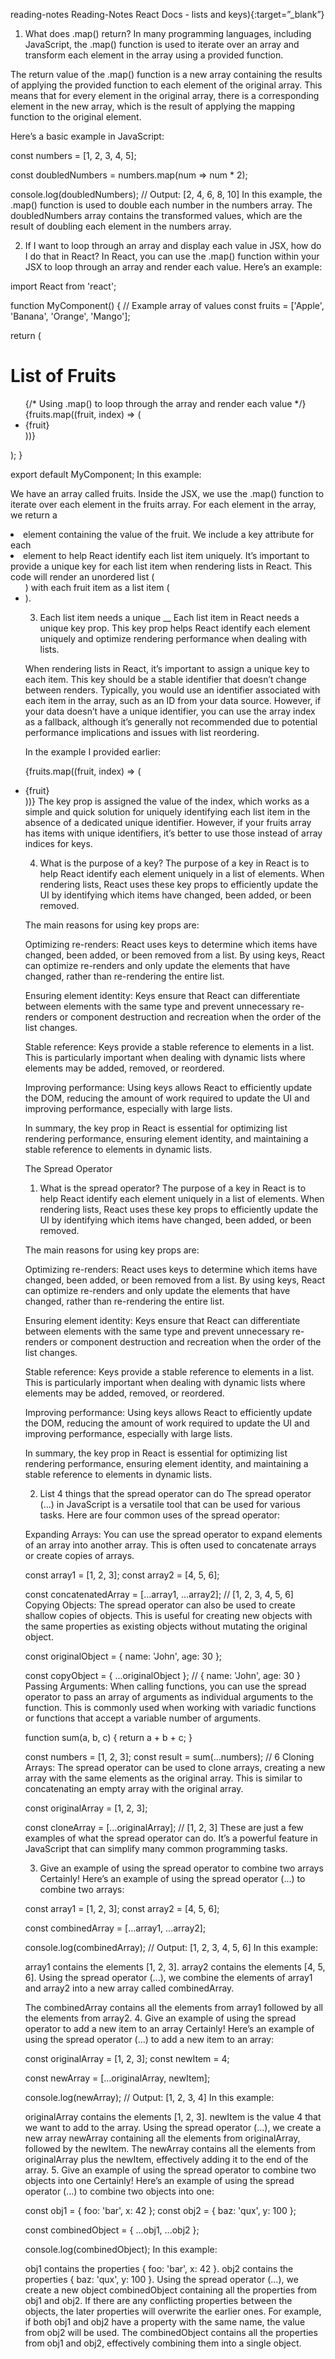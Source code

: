 reading-notes
Reading-Notes
React Docs - lists and keys){:target=”_blank”}

1. What does .map() return?
In many programming languages, including JavaScript, the .map() function is used to iterate over an array and transform each element in the array using a provided function.

The return value of the .map() function is a new array containing the results of applying the provided function to each element of the original array. This means that for every element in the original array, there is a corresponding element in the new array, which is the result of applying the mapping function to the original element.

Here’s a basic example in JavaScript:

const numbers = [1, 2, 3, 4, 5];

const doubledNumbers = numbers.map(num => num * 2);

console.log(doubledNumbers); // Output: [2, 4, 6, 8, 10]
In this example, the .map() function is used to double each number in the numbers array. The doubledNumbers array contains the transformed values, which are the result of doubling each element in the numbers array.

2. If I want to loop through an array and display each value in JSX, how do I do that in React?
In React, you can use the .map() function within your JSX to loop through an array and render each value. Here’s an example:

import React from 'react';

function MyComponent() {
  // Example array of values
  const fruits = ['Apple', 'Banana', 'Orange', 'Mango'];

  return (
    <div>
      <h1>List of Fruits</h1>
      <ul>
        {/* Using .map() to loop through the array and render each value */}
        {fruits.map((fruit, index) => (
          <li key={index}>{fruit}</li>
        ))}
      </ul>
    </div>
  );
}

export default MyComponent;
In this example:

We have an array called fruits.
Inside the JSX, we use the .map() function to iterate over each element in the fruits array.
For each element in the array, we return a <li> element containing the value of the fruit.
We include a key attribute for each <li> element to help React identify each list item uniquely. It’s important to provide a unique key for each list item when rendering lists in React.
This code will render an unordered list (<ul>) with each fruit item as a list item (<li>).

3. Each list item needs a unique __
Each list item in React needs a unique key prop. This key prop helps React identify each element uniquely and optimize rendering performance when dealing with lists.

When rendering lists in React, it’s important to assign a unique key to each item. This key should be a stable identifier that doesn’t change between renders. Typically, you would use an identifier associated with each item in the array, such as an ID from your data source. However, if your data doesn’t have a unique identifier, you can use the array index as a fallback, although it’s generally not recommended due to potential performance implications and issues with list reordering.

In the example I provided earlier:

{fruits.map((fruit, index) => (
  <li key={index}>{fruit}</li>
))}
The key prop is assigned the value of the index, which works as a simple and quick solution for uniquely identifying each list item in the absence of a dedicated unique identifier. However, if your fruits array has items with unique identifiers, it’s better to use those instead of array indices for keys.

4. What is the purpose of a key?
The purpose of a key in React is to help React identify each element uniquely in a list of elements. When rendering lists, React uses these key props to efficiently update the UI by identifying which items have changed, been added, or been removed.

The main reasons for using key props are:

Optimizing re-renders: React uses keys to determine which items have changed, been added, or been removed from a list. By using keys, React can optimize re-renders and only update the elements that have changed, rather than re-rendering the entire list.

Ensuring element identity: Keys ensure that React can differentiate between elements with the same type and prevent unnecessary re-renders or component destruction and recreation when the order of the list changes.

Stable reference: Keys provide a stable reference to elements in a list. This is particularly important when dealing with dynamic lists where elements may be added, removed, or reordered.

Improving performance: Using keys allows React to efficiently update the DOM, reducing the amount of work required to update the UI and improving performance, especially with large lists.

In summary, the key prop in React is essential for optimizing list rendering performance, ensuring element identity, and maintaining a stable reference to elements in dynamic lists.

The Spread Operator

1. What is the spread operator?
The purpose of a key in React is to help React identify each element uniquely in a list of elements. When rendering lists, React uses these key props to efficiently update the UI by identifying which items have changed, been added, or been removed.

The main reasons for using key props are:

Optimizing re-renders: React uses keys to determine which items have changed, been added, or been removed from a list. By using keys, React can optimize re-renders and only update the elements that have changed, rather than re-rendering the entire list.

Ensuring element identity: Keys ensure that React can differentiate between elements with the same type and prevent unnecessary re-renders or component destruction and recreation when the order of the list changes.

Stable reference: Keys provide a stable reference to elements in a list. This is particularly important when dealing with dynamic lists where elements may be added, removed, or reordered.

Improving performance: Using keys allows React to efficiently update the DOM, reducing the amount of work required to update the UI and improving performance, especially with large lists.

In summary, the key prop in React is essential for optimizing list rendering performance, ensuring element identity, and maintaining a stable reference to elements in dynamic lists.

2. List 4 things that the spread operator can do
The spread operator (...) in JavaScript is a versatile tool that can be used for various tasks. Here are four common uses of the spread operator:

Expanding Arrays: You can use the spread operator to expand elements of an array into another array. This is often used to concatenate arrays or create copies of arrays.

 const array1 = [1, 2, 3];
 const array2 = [4, 5, 6];
    
 const concatenatedArray = [...array1, ...array2]; // [1, 2, 3, 4, 5, 6]
Copying Objects: The spread operator can also be used to create shallow copies of objects. This is useful for creating new objects with the same properties as existing objects without mutating the original object.

 const originalObject = { name: 'John', age: 30 };
    
 const copyObject = { ...originalObject }; // { name: 'John', age: 30 }
Passing Arguments: When calling functions, you can use the spread operator to pass an array of arguments as individual arguments to the function. This is commonly used when working with variadic functions or functions that accept a variable number of arguments.

 function sum(a, b, c) {
     return a + b + c;
 }
    
 const numbers = [1, 2, 3];
 const result = sum(...numbers); // 6
Cloning Arrays: The spread operator can be used to clone arrays, creating a new array with the same elements as the original array. This is similar to concatenating an empty array with the original array.

 const originalArray = [1, 2, 3];
    
 const cloneArray = [...originalArray]; // [1, 2, 3]
These are just a few examples of what the spread operator can do. It’s a powerful feature in JavaScript that can simplify many common programming tasks.

3. Give an example of using the spread operator to combine two arrays
Certainly! Here’s an example of using the spread operator (...) to combine two arrays:

const array1 = [1, 2, 3];
const array2 = [4, 5, 6];

const combinedArray = [...array1, ...array2];

console.log(combinedArray); // Output: [1, 2, 3, 4, 5, 6]
In this example:

array1 contains the elements [1, 2, 3].
array2 contains the elements [4, 5, 6].
Using the spread operator (...), we combine the elements of array1 and array2 into a new array called combinedArray.

The combinedArray contains all the elements from array1 followed by all the elements from array2.
4. Give an example of using the spread operator to add a new item to an array
Certainly! Here’s an example of using the spread operator (...) to add a new item to an array:

const originalArray = [1, 2, 3];
const newItem = 4;

const newArray = [...originalArray, newItem];

console.log(newArray); // Output: [1, 2, 3, 4]
In this example:

originalArray contains the elements [1, 2, 3].
newItem is the value 4 that we want to add to the array.
Using the spread operator (...), we create a new array newArray containing all the elements from originalArray, followed by the newItem.
The newArray contains all the elements from originalArray plus the newItem, effectively adding it to the end of the array.
5. Give an example of using the spread operator to combine two objects into one
Certainly! Here’s an example of using the spread operator (...) to combine two objects into one:

const obj1 = { foo: 'bar', x: 42 };
const obj2 = { baz: 'qux', y: 100 };

const combinedObject = { ...obj1, ...obj2 };

console.log(combinedObject);
In this example:

obj1 contains the properties { foo: 'bar', x: 42 }.
obj2 contains the properties { baz: 'qux', y: 100 }.
Using the spread operator (...), we create a new object combinedObject containing all the properties from obj1 and obj2.
If there are any conflicting properties between the objects, the later properties will overwrite the earlier ones. For example, if both obj1 and obj2 have a property with the same name, the value from obj2 will be used.
The combinedObject contains all the properties from obj1 and obj2, effectively combining them into a single object.
